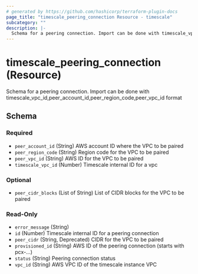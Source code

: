 ```yaml
---
# generated by https://github.com/hashicorp/terraform-plugin-docs
page_title: "timescale_peering_connection Resource - timescale"
subcategory: ""
description: |-
  Schema for a peering connection. Import can be done with timescale_vpc_id,peer_account_id,peer_region_code,peer_vpc_id format
---
```


# timescale_peering_connection (Resource)

Schema for a peering connection. Import can be done with timescale_vpc_id,peer_account_id,peer_region_code,peer_vpc_id format



<!-- schema generated by tfplugindocs -->
## Schema

### Required

- `peer_account_id` (String) AWS account ID where the VPC to be paired
- `peer_region_code` (String) Region code for the VPC to be paired
- `peer_vpc_id` (String) AWS ID for the VPC to be paired
- `timescale_vpc_id` (Number) Timescale internal ID for a vpc

### Optional

- `peer_cidr_blocks` (List of String) List of CIDR blocks for the VPC to be paired

### Read-Only

- `error_message` (String)
- `id` (Number) Timescale internal ID for a peering connection
- `peer_cidr` (String, Deprecated) CIDR for the VPC to be paired
- `provisioned_id` (String) AWS ID of the peering connection (starts with pcx-...)
- `status` (String) Peering connection status
- `vpc_id` (String) AWS VPC ID of the timescale instance VPC
